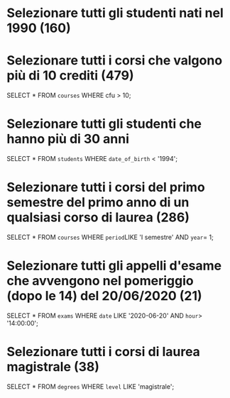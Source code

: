 # Selezionare tutti gli studenti nati nel 1990 (160)

# Selezionare tutti i corsi che valgono più di 10 crediti (479)

SELECT \* FROM `courses` WHERE cfu > 10;

# Selezionare tutti gli studenti che hanno più di 30 anni

SELECT \* FROM `students` WHERE `date_of_birth` < '1994';

# Selezionare tutti i corsi del primo semestre del primo anno di un qualsiasi corso di laurea (286)

SELECT \* FROM `courses` WHERE `period`LIKE 'I semestre' AND `year`= 1;

# Selezionare tutti gli appelli d'esame che avvengono nel pomeriggio (dopo le 14) del 20/06/2020 (21)

SELECT \* FROM `exams` WHERE `date` LIKE '2020-06-20' AND `hour`> '14:00:00';

# Selezionare tutti i corsi di laurea magistrale (38)

SELECT \* FROM `degrees` WHERE `level` LIKE 'magistrale';
